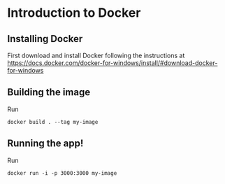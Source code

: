 # Introduction to Docker

## Installing Docker

First download and install Docker following the instructions at https://docs.docker.com/docker-for-windows/install/#download-docker-for-windows

## Building the image

Run

```
docker build . --tag my-image
```

## Running the app!

Run

```
docker run -i -p 3000:3000 my-image
```
